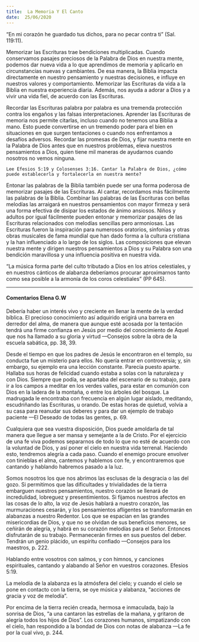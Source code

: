 ```yaml
---
title:  La Memoria Y El Canto
date:  25/06/2020
---
```


“En mi corazón he guardado tus dichos, para no pecar contra ti” (Sal. 119:11).

Memorizar las Escrituras trae bendiciones multiplicadas. Cuando conservamos pasajes preciosos de la Palabra de Dios en nuestra mente, podemos dar nueva vida a lo que aprendimos de memoria y aplicarlo en circunstancias nuevas y cambiantes. De esa manera, la Biblia impacta directamente en nuestro pensamiento y nuestras decisiones, e influye en nuestros valores y comportamiento. Memorizar las Escrituras da vida a la Biblia en nuestra experiencia diaria. Además, nos ayuda a adorar a Dios y a vivir una vida fiel, de acuerdo con las Escrituras.

Recordar las Escrituras palabra por palabra es una tremenda protección contra los engaños y las falsas interpretaciones. Aprender las Escrituras de memoria nos permite citarlas, incluso cuando no tenemos una Biblia a mano. Esto puede convertirse en un tremendo poder para el bien en situaciones en que surgen tentaciones o cuando nos enfrentamos a desafíos adversos. Recordar las promesas de Dios, y fijar nuestra mente en la Palabra de Dios antes que en nuestros problemas, eleva nuestros pensamientos a Dios, quien tiene mil maneras de ayudarnos cuando nosotros no vemos ninguna.

`Lee Efesios 5:19 y Colosenses 3:16. Cantar la Palabra de Dios, ¿cómo puede establecerla y fortalecerla en nuestra mente?`

Entonar las palabras de la Biblia también puede ser una forma poderosa de memorizar pasajes de las Escrituras. Al cantar, recordamos más fácilmente las palabras de la Biblia. Combinar las palabras de las Escrituras con bellas melodías las arraigará en nuestros pensamientos con mayor firmeza y será una forma efectiva de disipar los estados de ánimo ansiosos. Niños y adultos por igual fácilmente pueden entonar y memorizar pasajes de las Escrituras relacionados con melodías sencillas pero armoniosas. Las Escrituras fueron la inspiración para numerosos oratorios, sinfonías y otras obras musicales de fama mundial que han dado forma a la cultura cristiana y la han influenciado a lo largo de los siglos. Las composiciones que elevan nuestra mente y dirigen nuestros pensamientos a Dios y su Palabra son una bendición maravillosa y una influencia positiva en nuestra vida.

“La música forma parte del culto tributado a Dios en los atrios celestiales, y en nuestros cánticos de alabanza deberíamos procurar aproximarnos tanto como sea posible a la armonía de los coros celestiales” (PP 645).

---

#### Comentarios Elena G.W

Debería haber un interés vivo y creciente en llenar la mente de la verdad bíblica. El precioso conocimiento así adquirido erigirá una barrera en derredor del alma, de manera que aunque esté acosada por la tentación tendrá una firme confianza en Jesús por medio del conocimiento de Aquel que nos ha llamado a su gloria y virtud —Consejos sobre la obra de la escuela sabática, pp. 38, 39.

Desde el tiempo en que los padres de Jesús le encontraron en el templo, su conducta fue un misterio para ellos. No quería entrar en controversia; y, sin embargo, su ejemplo era una lección constante. Parecía puesto aparte. Hallaba sus horas de felicidad cuando estaba a solas con la naturaleza y con Dios. Siempre que podía, se apartaba del escenario de su trabajo, para ir a los campos a meditar en los verdes valles, para estar en comunión con Dios en la ladera de la montaña, o entre los árboles del bosque. La madrugada le encontraba con frecuencia en algún lugar aislado, meditando, escudriñando las Escrituras, u orando. De estas horas de quietud, volvía a su casa para reanudar sus deberes y para dar un ejemplo de trabajo paciente —El Deseado de todas las gentes, p. 69.

Cualquiera que sea vuestra disposición, Dios puede amoldarla de tal manera que llegue a ser mansa y semejante a la de Cristo. Por el ejercicio de una fe viva podemos separarnos de todo lo que no esté de acuerdo con la voluntad de Dios, y así poner el cielo en nuestra vida terrenal. Haciendo esto, tendremos alegría a cada paso. Cuando el enemigo procure envolver con tinieblas el alma, cantemos y hablemos con fe, y encontraremos que cantando y hablando habremos pasado a la luz.

Somos nosotros los que nos abrimos las esclusas de la desgracia o las del gozo. Si permitimos que las dificultades y trivialidades de la tierra embarguen nuestros pensamientos, nuestro corazón se llenará de incredulidad, lobreguez y presentimientos. Si fijamos nuestros afectos en las cosas de lo alto, la voz de Jesús hablará a nuestro corazón, las murmuraciones cesarán, y los pensamientos afligentes se transformarán en alabanzas a nuestro Redentor. Los que se espacian en las grandes misericordias de Dios, y que no se olvidan de sus beneficios menores, se ceñirán de alegría, y habrá en su corazón melodías para el Señor. Entonces disfrutarán de su trabajo. Permanecerán firmes en sus puestos del deber. Tendrán un genio plácido, un espíritu confiado —Consejos para los maestros, p. 222.

Hablando entre vosotros con salmos, y con himnos, y canciones espirituales, cantando y alabando al Señor en vuestros corazones. Efesios 5:19.

La melodía de la alabanza es la atmósfera del cielo; y cuando el cielo se pone en contacto con la tierra, se oye música y alabanza, “acciones de gracia y voz de melodía”.

Por encima de la tierra recién creada, hermosa e inmaculada, bajo la sonrisa de Dios, “a una cantaron las estrellas de la mañana, y gritaron de alegría todos los hijos de Dios”. Los corazones humanos, simpatizando con el cielo, han respondido a la bondad de Dios con notas de alabanza —La fe por la cual vivo, p. 244.